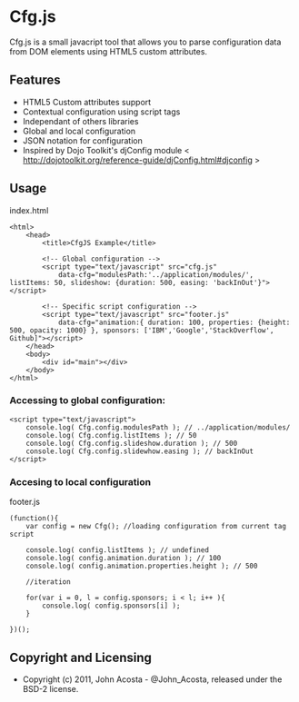 # Cfg.js #

Cfg.js is a small javacript tool that allows you to parse configuration data from DOM elements using HTML5 custom attributes.

## Features

* HTML5 Custom attributes support
* Contextual configuration using script tags
* Independant of others libraries
* Global and local configuration
* JSON notation for configuration
* Inspired by Dojo Toolkit's djConfig module < http://dojotoolkit.org/reference-guide/djConfig.html#djconfig >

## Usage

index.html

	<html>
		<head>
			<title>CfgJS Example</title>
			
			<!-- Global configuration -->
			<script type="text/javascript" src="cfg.js" 
				data-cfg="modulesPath:'../application/modules/', listItems: 50, slideshow: {duration: 500, easing: 'backInOut'}"></script>
		
			<!-- Specific script configuration -->
			<script type="text/javascript" src="footer.js" 
				data-cfg="animation:{ duration: 100, properties: {height: 500, opacity: 1000} }, sponsors: ['IBM','Google','StackOverflow', Github]"></script>
		</head>
		<body>
			<div id="main"></div>
		</body>
	</html>
	
### Accessing to global configuration:

	<script type="text/javascript">
		console.log( Cfg.config.modulesPath ); // ../application/modules/
		console.log( Cfg.config.listItems ); // 50
		console.log( Cfg.config.slideshow.duration ); // 500
		console.log( Cfg.config.slidewhow.easing ); // backInOut
	</script>
	
### Accesing to local configuration

footer.js

	(function(){
		var config = new Cfg(); //loading configuration from current tag script
		
		console.log( config.listItems ); // undefined
		console.log( config.animation.duration ); // 100
		console.log( config.animation.properties.height ); // 500
		
		//iteration
		
		for(var i = 0, l = config.sponsors; i < l; i++ ){
			console.log( config.sponsors[i] );
		}
		
	})();
	
## Copyright and Licensing
* Copyright (c) 2011, John Acosta - @John_Acosta, released under the BSD-2 license.

